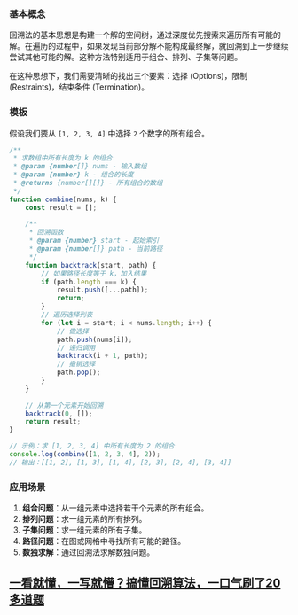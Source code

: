 ### 基本概念

回溯法的基本思想是构建一个解的空间树，通过深度优先搜索来遍历所有可能的解。在遍历的过程中，如果发现当前部分解不能构成最终解，就回溯到上一步继续尝试其他可能的解。这种方法特别适用于组合、排列、子集等问题。

在这种思想下，我们需要清晰的找出三个要素：选择 (Options)，限制 (Restraints)，结束条件 (Termination)。

### 模板

假设我们要从 `[1, 2, 3, 4]` 中选择 `2` 个数字的所有组合。

```javascript
/**
 * 求数组中所有长度为 k 的组合
 * @param {number[]} nums - 输入数组
 * @param {number} k - 组合的长度
 * @returns {number[][]} - 所有组合的数组
 */
function combine(nums, k) {
    const result = [];
    
    /**
     * 回溯函数
     * @param {number} start - 起始索引
     * @param {number[]} path - 当前路径
     */
    function backtrack(start, path) {
        // 如果路径长度等于 k，加入结果
        if (path.length === k) {
            result.push([...path]);
            return;
        }
        // 遍历选择列表
        for (let i = start; i < nums.length; i++) {
            // 做选择
            path.push(nums[i]);
            // 递归调用
            backtrack(i + 1, path);
            // 撤销选择
            path.pop();
        }
    }
    
    // 从第一个元素开始回溯
    backtrack(0, []);
    return result;
}

// 示例：求 [1, 2, 3, 4] 中所有长度为 2 的组合
console.log(combine([1, 2, 3, 4], 2));
// 输出：[[1, 2], [1, 3], [1, 4], [2, 3], [2, 4], [3, 4]]
```



### 应用场景

1. **组合问题**：从一组元素中选择若干个元素的所有组合。
2. **排列问题**：求一组元素的所有排列。
3. **子集问题**：求一组元素的所有子集。
4. **路径问题**：在图或网格中寻找所有可能的路径。
5. **数独求解**：通过回溯法求解数独问题。

## [一看就懂，一写就懵？搞懂回溯算法，一口气刷了20多道题](https://segmentfault.com/a/1190000041181667)